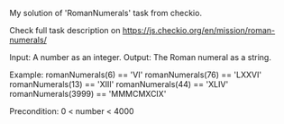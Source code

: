 My solution of 'RomanNumerals' task from checkio.

Check full task description on https://js.checkio.org/en/mission/roman-numerals/

Input: A number as an integer.
Output: The Roman numeral as a string.

Example:
romanNumerals(6) == 'VI'
romanNumerals(76) == 'LXXVI'
romanNumerals(13) == 'XIII'
romanNumerals(44) == 'XLIV'
romanNumerals(3999) == 'MMMCMXCIX'

Precondition: 0 < number < 4000
